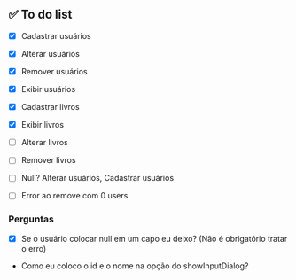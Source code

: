## ✅ To do list
- [x] Cadastrar usuários
- [x] Alterar usuários
- [x] Remover usuários
- [x] Exibir usuários

- [x] Cadastrar livros
- [x] Exibir livros
- [ ] Alterar livros
- [ ] Remover livros

- [ ] Null? Alterar usuários, Cadastrar usuários
- [ ] Error ao remove com 0 users

### Perguntas
- [x] Se o usuário colocar null em um capo eu deixo? (Não é obrigatório tratar o erro)
- Como eu coloco o id e o nome na opção do showInputDialog?